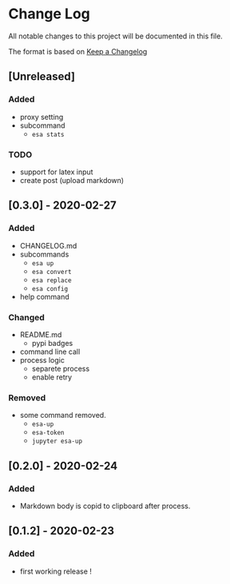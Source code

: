 # Change Log
All notable changes to this project will be documented in this file.

The format is based on [Keep a Changelog](http://keepachangelog.com/)

## [Unreleased]
### Added
- proxy setting
- subcommand
  - `esa stats`

### TODO
- support for latex input
- create post (upload markdown)


## [0.3.0] - 2020-02-27
### Added
- CHANGELOG.md
- subcommands
  - `esa up`
  - `esa convert`
  - `esa replace`
  - `esa config`
- help command

### Changed
- README.md
  - pypi badges
- command line call
- process logic
  - separete process
  - enable retry

### Removed
- some command removed.
  - `esa-up`
  - `esa-token`
  - `jupyter esa-up`

## [0.2.0] - 2020-02-24
### Added
- Markdown body is copid to clipboard after process.

## [0.1.2] - 2020-02-23
### Added
- first working release !
